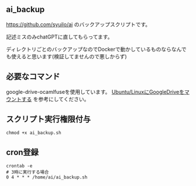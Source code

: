 ## ai_backup
https://github.com/syuilo/ai のバックアップスクリプトです。

記述ミスのみchatGPTに直してもらってます。

ディレクトリごとのバックアップなのでDockerで動かしているものならなんでも使えると思います(検証してませんので悪しからず)

## 必要なコマンド
google-drive-ocamlfuseを使用しています。
[Ubuntu/LinuxにGoogleDriveをマウントする](https://zenn.dev/harumaki2000/articles/5ec7fb4cb33d1c) を参考にしてください。

## スクリプト実行権限付与
```
chmod +x ai_backup.sh
```

## cron登録
```
crontab -e
# 3時に実行する場合
0 4 * * * /home/ai/ai_backup.sh
```
